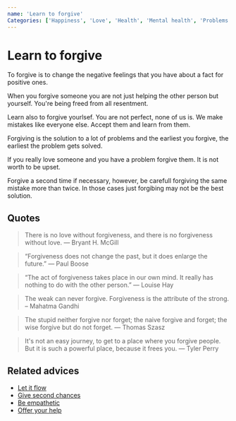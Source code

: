 ```yaml
---
name: 'Learn to forgive'
Categories: ['Happiness', 'Love', 'Health', 'Mental health', 'Problems', 'Solutions', 'Freedom']
---
```

# Learn to forgive

To forgive is to change the negative feelings that you have about a fact for positive ones.

When you forgive someone you are not just helping the other person but yourself. You're being freed from all resentment.

Learn also to forgive yourlsef. You are not perfect, none of us is. We make mistakes like everyone else. Accept them and learn from them.

Forgiving is the solution to a lot of problems and the earliest you forgive, the earliest the problem gets solved.

If you really love someone and you have a problem forgive them. It is not worth to be upset.

Forgive a second time if necessary, however, be carefull forgiving the same mistake more than twice. In those cases just forgibing may not be the best solution.

## Quotes

> There is no love without forgiveness, and there is no forgiveness without love. — Bryant H. McGill

> “Forgiveness does not change the past, but it does enlarge the future.” — Paul Boose

> “The act of forgiveness takes place in our own mind. It really has nothing to do with the other person.” — Louise Hay

> The weak can never forgive. Forgiveness is the attribute of the strong. – Mahatma Gandhi

> The stupid neither forgive nor forget; the naive forgive and forget; the wise forgive but do not forget. — Thomas Szasz

> It's not an easy journey, to get to a place where you forgive people. But it is such a powerful place, because it frees you. — Tyler Perry

## Related advices

- [Let it flow](../Let%20it%20flow/index.md)
- [Give second chances](../Give%20second%20chances/index.md)
- [Be empathetic](../Be%20empathetic/index.md)
- [Offer your help](../Offer%20your%20help/index.md)
